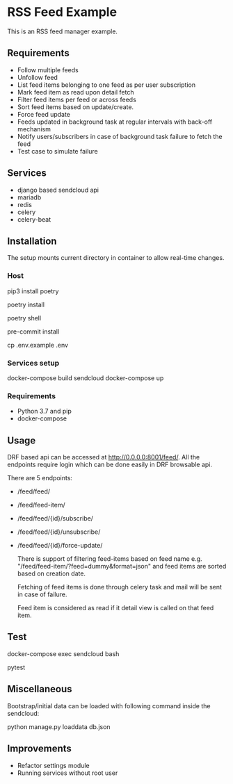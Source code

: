 # RSS Feed Example

This is an RSS feed manager example.

## Requirements
* Follow multiple feeds
* Unfollow feed
* List feed items belonging to one feed as per user subscription
* Mark feed item as read upon detail fetch
* Filter feed items per feed or across feeds
* Sort feed items based on update/create.
* Force feed update
* Feeds updated in background task at regular intervals with back-off mechanism
* Notify users/subscribers in case of background task failure to fetch the feed
* Test case to simulate failure

## Services
* django based sendcloud api
* mariadb
* redis
* celery
* celery-beat

## Installation
   The setup mounts current directory in container to allow real-time changes.
### Host
  pip3 install poetry

  poetry install

  poetry shell

  pre-commit install

  cp .env.example .env

### Services setup
  docker-compose build sendcloud
  docker-compose up

### Requirements
* Python 3.7 and pip
* docker-compose

## Usage
   DRF based api can be accessed at http://0.0.0.0:8001/feed/. All the endpoints require login which can be done easily in DRF browsable api.

   There are 5 endpoints:
* /feed/feed/
* /feed/feed-item/
* /feed/feed/{id}/subscribe/
* /feed/feed/{id}/unsubscribe/
* /feed/feed/{id}/force-update/

  There is support of filtering feed-items based on feed name e.g. "/feed/feed-item/?feed=dummy&format=json" and feed items are sorted based on creation date.

  Fetching of feed items is done through celery task and mail will be sent in case of failure.

  Feed item is considered as read if it detail view is called on that feed item.

## Test
   docker-compose exec  sendcloud bash

   pytest

## Miscellaneous
Bootstrap/initial data can be loaded with following command inside the sendcloud:

python manage.py loaddata  db.json


## Improvements
* Refactor settings module
* Running services without root user

